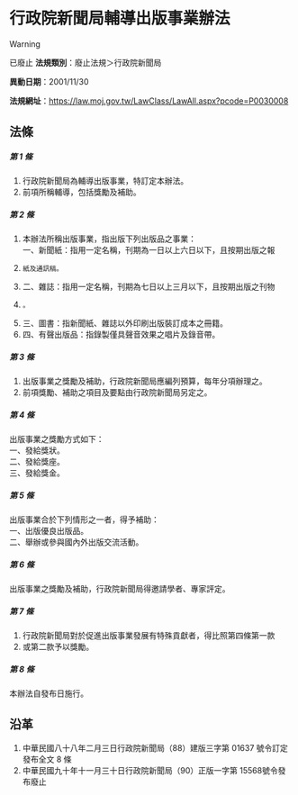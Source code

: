 # 行政院新聞局輔導出版事業辦法


> [!WARNING]
> 已廢止
**法規類別**：廢止法規＞行政院新聞局

**異動日期**：2001/11/30  

**法規網址**：https://law.moj.gov.tw/LawClass/LawAll.aspx?pcode=P0030008



## 法條
##### 第 1 條
1. 行政院新聞局為輔導出版事業，特訂定本辦法。
1. 前項所稱輔導，包括獎勵及補助。

##### 第 2 條
1. 本辦法所稱出版事業，指出版下列出版品之事業：  
一、新聞紙：指用一定名稱，刊期為一日以上六日以下，且按期出版之報
1.     紙及通訊稿。
1. 二、雜誌：指用一定名稱，刊期為七日以上三月以下，且按期出版之刊物
1.     。
1. 三、圖書：指新聞紙、雜誌以外印刷出版裝訂成本之冊籍。
1. 四、有聲出版品：指錄製僅具聲音效果之唱片及錄音帶。

##### 第 3 條
1. 出版事業之獎勵及補助，行政院新聞局應編列預算，每年分項辦理之。
1. 前項獎勵、補助之項目及要點由行政院新聞局另定之。

##### 第 4 條
出版事業之獎勵方式如下：  
一、發給獎狀。  
二、發給獎座。  
三、發給獎金。

##### 第 5 條
出版事業合於下列情形之一者，得予補助：  
一、出版優良出版品。  
二、舉辦或參與國內外出版交流活動。

##### 第 6 條
出版事業之獎勵及補助，行政院新聞局得邀請學者、專家評定。

##### 第 7 條
1. 行政院新聞局對於促進出版事業發展有特殊貢獻者，得比照第四條第一款
1. 或第二款予以獎勵。

##### 第 8 條
本辦法自發布日施行。

## 沿革
1. 中華民國八十八年二月三日行政院新聞局（88）建版三字第 01637  號令訂定發布全文 8  條
1. 中華民國九十年十一月三十日行政院新聞局（90）正版一字第 15568號令發布廢止
